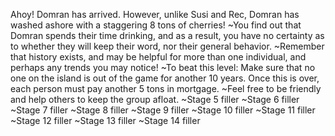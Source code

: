 Ahoy! Domran has arrived. However, unlike Susi and Rec, Domran has washed ashore with a staggering 8 tons of cherries!
~You find out that Domran spends their time drinking, and as a result, you have no certainty as to whether they will keep their word, nor their general behavior.
~Remember that history exists, and may be helpful for more than one individual, and perhaps any trends you may notice!
~To beat this level: Make sure that no one on the island is out of the game for another 10 years. Once this is over, each person must pay another 5 tons in mortgage. ~Feel free to be friendly and help others to keep the group afloat.
~Stage 5 filler
~Stage 6 filler
~Stage 7 filler
~Stage 8 filler
~Stage 9 filler
~Stage 10 filler
~Stage 11 filler
~Stage 12 filler
~Stage 13 filler
~Stage 14 filler
